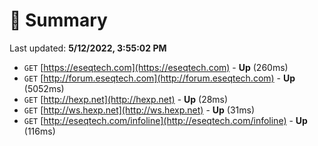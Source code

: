 # 📖 Summary
Last updated: **5/12/2022, 3:55:02 PM**

- `GET` [https://eseqtech.com](https://eseqtech.com) - **Up** (260ms)
- `GET` [http://forum.eseqtech.com](http://forum.eseqtech.com) - **Up** (5052ms)
- `GET` [http://hexp.net](http://hexp.net) - **Up** (28ms)
- `GET` [http://ws.hexp.net](http://ws.hexp.net) - **Up** (31ms)
- `GET` [http://eseqtech.com/infoline](http://eseqtech.com/infoline) - **Up** (116ms)
